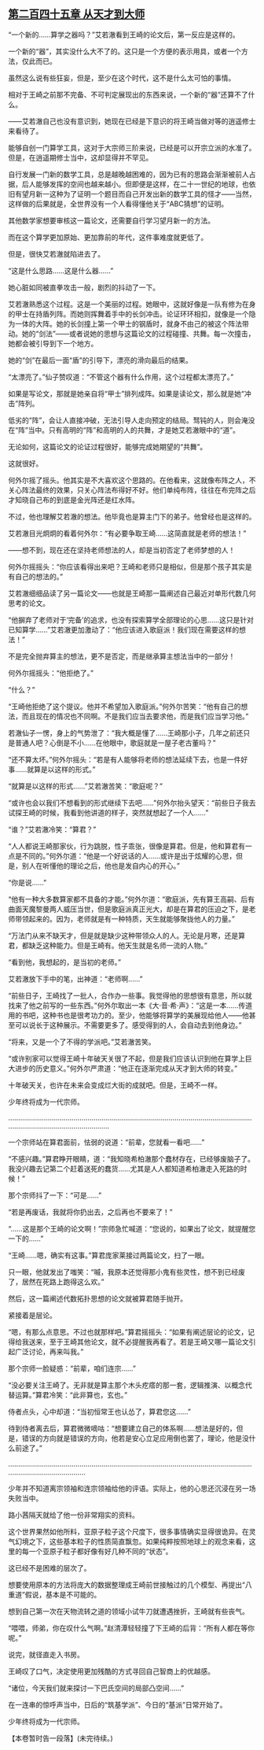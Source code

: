 ## [第二百四十五章 从天才到大师](https://www.xxbiquge.com/11_11207/9109449.html)


  “一个新的……算学之器吗？”艾若澈看到王崎的论文后，第一反应是这样的。

  一个新的“器”，其实没什么大不了的。这只是一个方便的表示用具，或者一个方法，仅此而已。

  虽然这么说有些狂妄，但是，至少在这个时代，这不是什么太可怕的事情。

  相对于王崎之前那不完备、不可判定展现出的东西来说，一个新的“器”还算不了什么。

  ——艾若澈自己也没有意识到，她现在已经是下意识的将王崎当做对等的逍遥修士来看待了。

  能够自创一门算学工具，这对于大宗师三阶来说，已经是可以开宗立派的水准了。但是，在逍遥期修士当中，这却显得并不罕见。

  自行发展一门新的数学工具，总是越晚越困难的，因为已有的思路会渐渐被前人占据，后人能够发挥的空间也越来越小。但即便是这样，在二十一世纪的地球，也依旧有望月新一这种为了证明一个题目而自己开发出新的数学工具的怪才——当然，这样做的后果就是，全世界没有一个人看得懂他关于“ABC猜想”的证明。

  其他数学家想要审核这一篇论文，还需要自行学习望月新一的方法。

  而在这个算学更加原始、更加靠前的年代，这件事难度就更低了。

  但是，很快艾若澈就陷进去了。

  “这是什么思路……这是什么器……”

  她心脏如同被直拳攻击一般，剧烈的抖动了一下。

  艾若澈熟悉这个过程。这是一个美丽的过程。她眼中，这就好像是一队有修为在身的甲士在持盾列阵。而她则挥舞着手中的长剑冲击。论证环环相扣，就像是一个隐为一体的大阵。她的长剑撞上第一个甲士的钢盾时，就身不由己的被这个阵法带动。她的“剑法”——或者说她的思想与这篇论文的过程碰撞、共舞。每一次撞击，她都会被引导到下一个地方。

  她的“剑”在最后一面“盾”的引导下，漂亮的滑向最后的结果。

  “太漂亮了。”仙子赞叹道：“不管这个器有什么作用，这个过程都太漂亮了。”

  如果是写论文，那就是她亲自将“甲士”排列成阵。如果是读论文，那么就是她“冲击”阵列。

  低劣的“阵”，会让人直接冲破，无法引导人走向预定的结局。驽钝的人，则会淹没在“阵”当中。只有高明的“阵”和高明的人的共舞，才是她艾若澈眼中的“道”。

  无论如何，这篇论文的论证过程很好，能够完成她期望的“共舞”。

  这就很好。

  何外尔摇了摇头。他其实是不大喜欢这个思路的。在他看来，这就像布阵之人，不关心阵法最终的效果，只关心阵法布得好不好。他们单纯布阵，往往在布完阵之后才知晓自己布的到底是金光阵还是红水阵。

  不过，他也理解艾若澈的想法。他毕竟也是算主门下的弟子。他曾经也是这样的。

  艾若澈目光炯炯的看着何外尔：“有必要争取王崎……这简直就是老师的想法！”

  ——想不到，现在还在坚持老师想法的人，却是当初否定了老师梦想的人！

  何外尔摇摇头：“你应该看得出来吧？王崎和老师只是相似，但是那个孩子其实是有自己的想法的。”

  艾若澈细细品读了另一篇论文——也就是王崎那一篇阐述自己最近对单形代数几何思考的论文。

  “他摒弃了老师对于‘完备’的追求，也没有探索算学全部理论的心思……这只是针对已知算学……”艾若澈更加激动了：“他应该进入歌庭派！我们现在需要这样的想法！”

  不是完全抛弃算主的想法，更不是否定，而是继承算主想法当中的一部分！

  何外尔摇摇头：“他拒绝了。”

  “什么？”

  “王崎他拒绝了这个提议。他并不希望加入歌庭派。”何外尔苦笑：“他有自己的想法，而且现在的情况也不同啊。不是我们应当去要求他，而是我们应当学习他。”

  若澈仙子一愣，身上的气势泄了：“我大概是懂了……王崎那小子，几年之前还只是普通人吧？心倒是不小……在他眼中，歌庭就是一屋子老古董吗？”

  “还不算太坏。”何外尔摇头：“若是有人能够将老师的想法延续下去，也是一件好事……就算是以这样的形式。”

  “就算是以这样的形式……”艾若澈苦笑：“歌庭呢？”

  “或许也会以我们不想看到的形式继续下去吧……”何外尔抬头望天：“前些日子我去试探王崎的时候，我看到他讲道的样子，突然就想起了一个人……”

  “谁？”艾若澈冷笑：“算君？”

  “人人都说王崎那家伙，行为跳脱，性子乖张，很像是算君。但是，他和算君有一点是不同的。”何外尔道：“他是一个好说话的人……或许是出于炫耀的心思，但是，别人在听懂他的理论之后，他也是发自内心的开心。”

  “你是说……”

  “他有一种大多数算家都不具备的才能。”何外尔道：“歌庭派，先有算王高嗣、后有曲面天魔黎曼两人威压当世，但是歌庭派真正光大，却是在算君的压迫之下，是老师带领起来的。因为，老师就是有一种特质，天生就能够聚拢他人的力量。”

  “万法门从来不缺天才，但是就是缺少这种带领众人的人。无论是月寒，还是算君，都缺乏这种能力。但是王崎有。他天生就是名师一流的人物。”

  “看到他，我想起的，是当初的老师。”

  艾若澈放下手中的笔，出神道：“老师啊……”

  “前些日子，王崎找了一批人，合作办一些事。我觉得他的思想很有意思，所以就找来了他之前写的一些东西。”何外尔取出一本《大·音·希·声》：“这是一本……传道用的书吧，这种书也是很考功力的。至少，他能够将算学的美展现给他人——他甚至可以说长于这种展示。不需要更多了。感受得到的人，会自动去到他身边。”

  “将来，又是一个了不得的学派吧。”艾若澈苦笑。

  “或许别家可以觉得王崎十年破天关很了不起，但是我们应该认识到他在算学上巨大进步的历史意义。”何外尔严肃道：“他正在逐渐完成从天才到大师的转变。”

  十年破天关，也许在未来会变成烂大街的成就吧。但是，王崎不一样。

  少年终将成为一代宗师。

  …………………………………………………………………………………………………………………………………………………………

  一个宗师站在算君面前，怯弱的说道：“前辈，您就看一看吧……”

  “不感兴趣。”算君睁开眼睛，道：“我知晓希柏澈那个蠢材存在，已经够废脑子了。我没兴趣去记第二个赶着送死的蠢货……尤其是人人都知道希柏澈走入死路的时候！”

  那个宗师抖了一下：“可是……”

  “若是再废话，我就将你扔出去，之后再也不要来了！”

  “……这是那个王崎的论文啊！”宗师急忙喊道：“您说的，如果出了论文，就提醒您一下的……”

  “王崎……嗯，确实有这事。”算君庞家莱接过两篇论文，扫了一眼。

  只一眼，他就发出了嗤笑：“嘁，我原本还觉得那小鬼有些灵性，想不到已经废了，居然在死路上跑得这么欢。”

  然后，这一篇阐述代数拓扑思想的论文就被算君随手抛开。

  紧接着是层论。

  “嗯，有那么点意思。不过也就那样吧。”算君摇摇头：“如果有阐述层论的论文，记得给我送来，至于王崎其他论文，就不必提醒我再看了。若是王崎又哪一篇论文引起广泛讨论，再来叫我。”

  那个宗师一脸疑惑：“前辈，咱们连宗……”

  “没必要关注王崎了。无非就是算主那个木头疙瘩的那一套，逻辑推演、以概念代替运算。”算君冷笑：“此非算也，玄也。”

  侍者点头，心中却道：“当初恒常王也认怂了，算君您这……”

  待到侍者离去后，算君微微嘀咕：“想要建立自己的体系啊……想法是好的，但是，错误的方向就是错误的方向，他若是安心立足应用倒也罢了，理论，他是没什么前途了。”

  ………………………………………………………………………………………………………………………………………………

  少年并不知道离宗领袖和连宗领袖给他的评语。实际上，他的心思还沉浸在另一场失败当中。

  路小茜隔天就给了他一份非常翔实的资料。

  这个世界果然如他所料，亚原子粒子这个尺度下，很多事情确实显得很诡异。在灵气幻境之下，这些基本粒子的性质简直飘忽。如果纯粹按照地球上的观念来看，这里的每一个亚原子粒子都好像有好几种不同的“状态”。

  这已经不是困难的层次了。

  想要使用原本的方法将庞大的数据整理成王崎前世接触过的几个模型、再提出“八重道”假说，基本是不可能的。

  想到自己第一次在天物流转之道的领域小试牛刀就遭遇挫折，王崎就有些丧气。

  “喂喂，师弟，你在叹什么气啊。”赵清潭轻轻撞了下王崎的后背：“所有人都在等你呢。”

  说完，就径直走入书房。

  王崎叹了口气，决定使用更加残酷的方式寻回自己智商上的优越感。

  “诸位，今天我们就来探讨一下巴氏空间的局部凸空间……”

  在一连串的惊呼声当中，日后的“筑基学派”、今日的“基派”日常开始了。

  少年终将成为一代宗师。

  【本卷暂时告一段落】(未完待续。)

